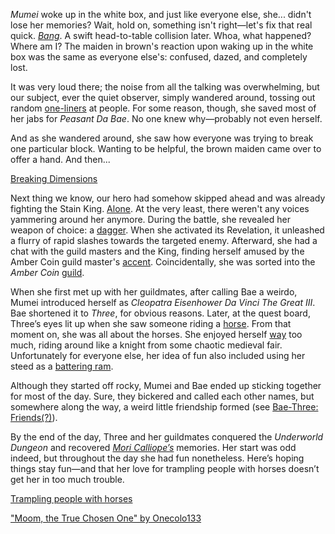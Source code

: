 *Mumei* woke up in the white box, and just like everyone else, she... didn't lose her memories? Wait, hold on, something isn't right—let's fix that real quick. *[Bang](https://www.youtube.com/live/vuij6YTMIzw?feature=shared\&t=520)*. A swift head-to-table collision later. Whoa, what happened? Where am I? The maiden in brown's reaction upon waking up in the white box was the same as everyone else's: confused, dazed, and completely lost.

It was very loud there; the noise from all the talking was overwhelming, but our subject, ever the quiet observer, simply wandered around, tossing out random [one-liners](https://www.youtube.com/live/vuij6YTMIzw?feature=shared\&t=2327) at people. For some reason, though, she saved most of her jabs for *Peasant Da Bae*. No one knew why—probably not even herself.

And as she wandered around, she saw how everyone was trying to break one particular block. Wanting to be helpful, the brown maiden came over to offer a hand. And then...

[Breaking Dimensions](#embed:https://www.youtube.com/live/vuij6YTMIzw?t=2426)

Next thing we know, our hero had somehow skipped ahead and was already fighting the Stain King. [Alone](https://www.youtube.com/live/vuij6YTMIzw?feature=shared\&t=2768). At the very least, there weren't any voices yammering around her anymore. During the battle, she revealed her weapon of choice: a [dagger](https://www.youtube.com/live/vuij6YTMIzw?feature=shared\&t=2940). When she activated its Revelation, it unleashed a flurry of rapid slashes towards the targeted enemy. Afterward, she had a chat with the guild masters and the King, finding herself amused by the Amber Coin guild master's [accent](https://www.youtube.com/live/vuij6YTMIzw?feature=shared\&t=2987). Coincidentally, she was sorted into the *Amber Coin* [guild](https://www.youtube.com/live/vuij6YTMIzw?feature=shared\&t=3306).

When she first met up with her guildmates, after calling Bae a weirdo, Mumei introduced herself as *Cleopatra Eisenhower Da Vinci The Great III*. Bae shortened it to *Three*, for obvious reasons. Later, at the quest board, Three’s eyes lit up when she saw someone riding a [horse](https://www.youtube.com/live/vuij6YTMIzw?feature=shared\&t=3947). From that moment on, she was all about the horses. She enjoyed herself [way](https://www.youtube.com/live/vuij6YTMIzw?t=4951s) too much, riding around like a knight from some chaotic medieval fair. Unfortunately for everyone else, her idea of fun also included using her steed as a [battering ram](https://www.youtube.com/live/vuij6YTMIzw?feature=shared\&t=5259).

Although they started off rocky, Mumei and Bae ended up sticking together for most of the day. Sure, they bickered and called each other names, but somewhere along the way, a weird little friendship formed (see [Bae-Three: Friends(?)](#edge:bae-moom)).

By the end of the day, Three and her guildmates conquered the *Underworld Dungeon* and recovered *[Mori Calliope’s](https://www.youtube.com/live/vuij6YTMIzw?feature=shared\&t=9831)* memories. Her start was odd indeed, but throughout the day she had fun nonetheless. Here’s hoping things stay fun—and that her love for trampling people with horses doesn’t get her in too much trouble.

[Trampling people with horses](#embed:https://www.youtube.com/live/vuij6YTMIzw?t=10378)

["Moom, the True Chosen One" by Onecolo133](https://x.com/Onecolo133/status/1831681269106974738)
